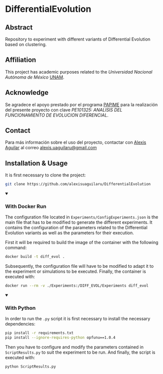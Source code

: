 # DifferentialEvolution

## Abstract
Repository to experiment with different variants of Differential Evolution based on clustering.

## Affiliation
This project has academic purposes related to the *Universidad Nacional Autónoma de México* [UNAM](https://www.unam.mx/).

## Acknowledge
Se agradece el apoyo prestado por el programa [PAPIME](https://dgapa.unam.mx/index.php/fortalecimiento-a-la-docencia/papime) para la realización del presente proyecto con clave *PE101325: ANALISIS DEL FUNCIONAMIENTO DE EVOLUCION DIFERENCIAL*.

## Contact
Para más información sobre el uso del proyecto, contactar con [Alexis Aguilar](https://github.com/alexisuaguilaru) al correo alexis.uaguilaru@gmail.com

## Installation & Usage
It is first necessary to clone the project:
```bash
git clone https://github.com/alexisuaguilaru/DifferentialEvolution
```
<details open>
<summary><h3>With Docker Run</h3></summary>

The configuration file located in ``Experiments/ConfigExperiments.json`` is the main file that has to be modified to generate the different experiments. It contains the configuration of the parameters related to the Differential Evolution variants as well as the parameters for their execution.

First it will be required to build the image of the container with the following command:
```bash
docker build -t diff_evol .
```
Subsequently, the configuration file will have to be modified to adapt it to the experiment or simulations to be executed. Finally, the container is executed with:
```bash
docker run --rm -v ./Experiments:/DIFF_EVOL/Experiments diff_evol
```
</details>

<details open>
<summary><h3>With Python </h3></summary>

In order to run the ``.py`` script it is first necessary to install the necessary dependencies:
```bash
pip install -r requirements.txt
pip install --ignore-requires-python opfunu==1.0.4
```
Then you have to configure and modify the parameters contained in ``ScriptResults.py`` to suit the experiment to be run. And finally, the script is executed with:
```bash
python ScriptResults.py
```
</details>